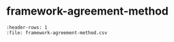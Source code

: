 # framework-agreement-method

```{csv-table}
:header-rows: 1
:file: framework-agreement-method.csv
```
